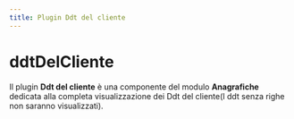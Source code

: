 ```yaml
---
title: Plugin Ddt del cliente
---
```


# ddtDelCliente

Il plugin **Ddt del cliente** è una componente del modulo **Anagrafiche** dedicata alla completa visualizzazione dei Ddt del cliente\(I ddt senza righe non saranno visualizzati\).

